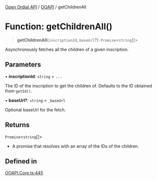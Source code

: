 [Open Ordial API](../../README.md) / [OOAPI](../README.md) / getChildrenAll

# Function: getChildrenAll()

> **getChildrenAll**(`inscriptionId`, `baseUrl`?): `Promise`\<`string`[]\>

Asynchronously fetches all the children of a given inscription.

## Parameters

• **inscriptionId**: `string` = `...`

The ID of the inscription to get the children of.
                                Defaults to the ID obtained from `getId()`.

• **baseUrl?**: `string` = `_baseUrl`

Optional baseUrl for the fetch.

## Returns

`Promise`\<`string`[]\>

- A promise that resolves with an array of the IDs of the children.

## Defined in

[OOAPI.Core.ts:445](https://github.com/sagaverse-io/SagaverseOrdinalAPI/blob/90d228bc8061a836e19a66b3b1e83f3192c2e482/src/OOAPI.Core.ts#L445)

